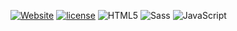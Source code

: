 [![Website](https://img.shields.io/website-up-down-green-red/https/quake.ctrlalt.dev.svg?style=for-the-badge)](https://quake.ctrlalt.dev)
[![license](https://img.shields.io/github/license/ctrlaltdev/quakeview.svg?style=for-the-badge)](https://github.com/ctrlaltdev/quakeview/blob/master/LICENSE)
![HTML5](https://img.shields.io/badge/_-HTML-E44D26.svg?style=for-the-badge)
![Sass](https://img.shields.io/badge/_-Sass-CC6699.svg?style=for-the-badge)
![JavaScript](https://img.shields.io/badge/_-JS-F0DB4F.svg?style=for-the-badge)
